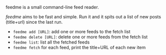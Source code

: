 feedme is a small command-line feed reader.

*feedme* aims to be fast and simple. Run it and it spits out a list of new posts (title+url) since the last run.

- `feedme add [URL]`: add one or more feeds to the fetch list
- `feedme delete [URL]`: delete one or more feeds from the fetch list
- `feedme list`: list all the fetched feeds
- `feedme fetch` for each feed, print the title+URL of each new item

